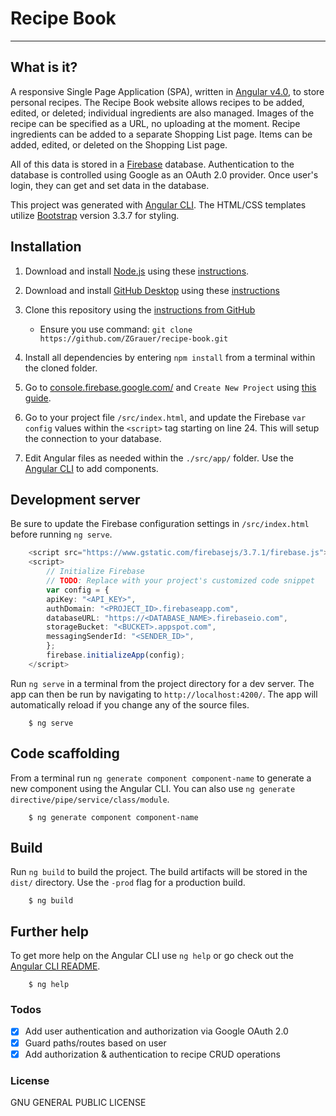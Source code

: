# Recipe Book
----

## What is it?
A responsive Single Page Application (SPA), written in [Angular v4.0](https://angular.io/), to store personal recipes. The Recipe Book website allows recipes to be added, edited, or deleted; individual ingredients are also managed. Images of the recipe can be specified as a URL, no uploading at the moment.  Recipe ingredients can be added to a separate Shopping List page.  Items can be added, edited, or deleted on the Shopping List page.

All of this data is stored in a [Firebase](https://firebase.google.com/) database. Authentication to the database is controlled using Google as an OAuth 2.0 provider.  Once user's login, they can get and set data in the database.

This project was generated with [Angular CLI](https://github.com/angular/angular-cli). The HTML/CSS templates utilize [Bootstrap](http://getbootstrap.com/) version 3.3.7 for styling.

## Installation
1. Download and install [Node.js](https://nodejs.org/en/download/) using these [instructions](https://docs.npmjs.com/getting-started/installing-node).
2. Download and install [GitHub Desktop](https://help.github.com/articles/set-up-git/) using these [instructions](https://help.github.com/articles/set-up-git/)
3. Clone this repository using the [instructions from GitHub](https://help.github.com/articles/cloning-a-repository/)
    * Ensure you use command:
        `git clone https://github.com/ZGrauer/recipe-book.git`

4. Install all dependencies by entering `npm install` from a terminal within the cloned folder.
5. Go to [console.firebase.google.com/](https://console.firebase.google.com/) and `Create New Project` using [this guide](https://firebase.google.com/docs/web/setup).
6. Go to your project file `/src/index.html`, and update the Firebase `var config` values within the `<script>` tag starting on line 24.  This will setup the connection to your database.
7. Edit Angular files as needed within the `./src/app/` folder.  Use the [Angular CLI](https://cli.angular.io/) to add components.

## Development server
Be sure to update the Firebase configuration settings in `/src/index.html` before running `ng serve`.

```TypeScript
    <script src="https://www.gstatic.com/firebasejs/3.7.1/firebase.js"></script>
    <script>
        // Initialize Firebase
        // TODO: Replace with your project's customized code snippet
        var config = {
        apiKey: "<API_KEY>",
        authDomain: "<PROJECT_ID>.firebaseapp.com",
        databaseURL: "https://<DATABASE_NAME>.firebaseio.com",
        storageBucket: "<BUCKET>.appspot.com",
        messagingSenderId: "<SENDER_ID>",
        };
        firebase.initializeApp(config);
    </script>
```

Run `ng serve` in a terminal from the project directory for a dev server. The app can then be run by navigating to `http://localhost:4200/`. The app will automatically reload if you change any of the source files.

```Shell
    $ ng serve
```

## Code scaffolding

From a terminal run `ng generate component component-name` to generate a new component using the Angular CLI. You can also use `ng generate directive/pipe/service/class/module`.

```Shell
    $ ng generate component component-name
```

## Build

Run `ng build` to build the project. The build artifacts will be stored in the `dist/` directory. Use the `-prod` flag for a production build.

```Shell
    $ ng build
```

## Further help

To get more help on the Angular CLI use `ng help` or go check out the [Angular CLI README](https://github.com/angular/angular-cli/blob/master/README.md).

```Shell
    $ ng help
```

### Todos
- [X] Add user authentication and authorization via Google OAuth 2.0
- [X] Guard paths/routes based on user
- [X] Add authorization & authentication to recipe CRUD operations

### License
GNU GENERAL PUBLIC LICENSE

